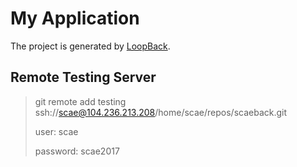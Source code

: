 # My Application

The project is generated by [LoopBack](http://loopback.io).

## Remote Testing Server
> git remote add testing ssh://scae@104.236.213.208/home/scae/repos/scaeback.git
>
> user: scae
>
> password: scae2017
